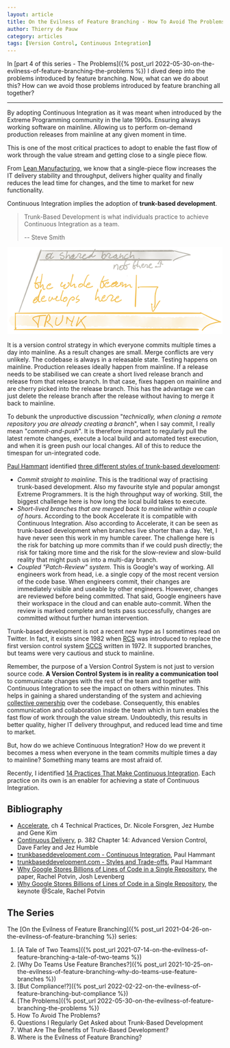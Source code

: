 ```yaml
---
layout: article
title: On the Evilness of Feature Branching - How To Avoid The Problems?
author: Thierry de Pauw
category: articles
tags: [Version Control, Continuous Integration]
---
```


In [part 4 of this series - The Problems]({% post_url 2022-05-30-on-the-evilness-of-feature-branching-the-problems %}) I
dived deep into the problems introduced by feature branching. Now, what can we do about this? How can we avoid those problems introduced by feature branching all together?

---

By adopting Continuous Integration as it was meant when introduced by the Extreme Programming community in the late 1990s. Ensuring always working software on mainline. Allowing us to perform on-demand production releases from mainline at any given moment in time.

This is one of the most critical practices to adopt to enable the fast flow of work through the value stream and getting close to a single piece flow.

From [Lean Manufacturing](https://en.wikipedia.org/wiki/Lean_manufacturing), we know that a single-piece flow increases the IT delivery stability and throughput, delivers higher quality and finally reduces the lead time for changes, and the time to market for new functionality.

Continuous Integration implies the adoption of **trunk-based development**.


> Trunk-Based Development is what individuals practice to achieve Continuous Integration as a team.
>
> -- Steve Smith

![Trunk-based development](/images/on-the-evilness-of-feature-branching-how-to-avoid-the-problems/trunk-based-development.png)

It is a version control strategy in which everyone commits multiple times a day into mainline. As a result changes are small. Merge conflicts are very unlikely. The codebase is always in a releasable state. Testing happens on mainline. Production releases ideally happen from mainline. If a release needs to be stabilised we can create a short lived release branch and release from that release branch. In that case, fixes happen on mainline and are cherry picked into the release branch. This has the advantage we can just delete the release branch after the release without having to merge it back to mainline.

To debunk the unproductive discussion "*technically, when cloning a remote repository you are already creating a branch*", when I say commit, I really mean "*commit-and-push*". It is therefore important to regularly pull the latest remote changes, execute a local build and automated test execution, and when it is green push our local changes. All of this to reduce the timespan for un-integrated code.

[Paul Hammant](https://twitter.com/paul_hammant) identified [three different styles of trunk-based development](https://trunkbaseddevelopment.com/styles/):

- *Commit straight to mainline*. This is the traditional way of practising trunk-based development. Also my favourite style and popular amongst Extreme Programmers. It is the high throughput way of working. Still, the biggest challenge here is how long the local build takes to execute.
- *Short-lived branches that are merged back to mainline within a couple of hours*. According to the book Accelerate it is compatible with Continuous Integration. Also according to Accelerate, it can be seen as trunk-based development when branches live shorter than a day. Yet, I have never seen this work in my humble career. The challenge here is the risk for batching up more commits than if we could push directly; the risk for taking more time and the risk for the slow-review and slow-build reality that might push us into a multi-day branch.
- *Coupled "Patch-Review" system*. This is Google's way of working. All engineers work from head, i.e. a single copy of the most recent version of the code base. When engineers commit, their changes are immediately visible and useable by other engineers. However, changes are reviewed before being committed. That said, Google engineers have their workspace in the cloud and can enable auto-commit. When the review is marked complete and tests pass successfully, changes are committed without further human intervention.

Trunk-based development is not a recent new hype as I sometimes read on Twitter. In fact, it exists since 1982 when [RCS](https://en.wikipedia.org/wiki/Revision_Control_System) was introduced to replace the first version control system [SCCS](https://en.wikipedia.org/wiki/Source_Code_Control_System) written in 1972. It supported branches, but teams were very cautious and stuck to mainline.

Remember, the purpose of a Version Control System is not just to version source code. **A Version Control System is in reality a communication tool** to communicate changes with the rest of the team and together with Continuous Integration to see the impact on others within minutes. This helps in gaining a shared understanding of the system and achieving [collective ownership](http://www.extremeprogramming.org/rules/collective.html) over the codebase. Consequently, this enables communication and collaboration inside the team which in turn enables the fast flow of work through the value stream. Undoubtedly, this results in better quality, higher IT delivery throughput, and reduced lead time and time to market.

But, how do we achieve Continuous Integration? How do we prevent it becomes a mess when everyone in the team commits multiple times a day to mainline? Something many teams are most afraid of.

Recently, I identified [14 Practices That Make Continuous Integration](). Each practice on its own is an enabler for achieving a state of Continuous Integration.

## Bibliography

- [Accelerate](https://itrevolution.com/accelerate-book/), ch 4 Technical Practices, Dr. Nicole Forsgren, Jez Humbe and Gene Kim
- [Continuous Delivery](https://www.goodreads.com/book/show/8686650-continuous-delivery), p. 382 Chapter 14: Advanced Version Control, Dave Farley and Jez Humble
- [trunkbaseddevelopment.com - Continuous Integration](https://trunkbaseddevelopment.com/continuous-integration/), Paul Hammant
- [trunkbaseddevelopment.com - Styles and Trade-offs](https://trunkbaseddevelopment.com/styles/), Paul Hammant
- [Why Google Stores Billions of Lines of Code in a Single Repository](https://cacm.acm.org/magazines/2016/7/204032-why-google-stores-billions-of-lines-of-code-in-a-single-repository/fulltext), the paper, Rachel Potvin, Josh Levenberg
- [Why Google Stores Billions of Lines of Code in a Single Repository](https://www.youtube.com/watch?v=W71BTkUbdqE), the keynote @Scale, Rachel Potvin

## The Series

The [On the Evilness of Feature Branching]({% post_url 2021-04-26-on-the-evilness-of-feature-branching %}) series:

1. [A Tale of Two Teams]({% post_url 2021-07-14-on-the-evilness-of-feature-branching-a-tale-of-two-teams %})
2. [Why Do Teams Use Feature Branches?]({% post_url 2021-10-25-on-the-evilness-of-feature-branching-why-do-teams-use-feature-branches %})
3. [But Compliance!?]({% post_url 2022-02-22-on-the-evilness-of-feature-branching-but-compliance %})
4. [The Problems]({% post_url 2022-05-30-on-the-evilness-of-feature-branching-the-problems %})
5. How To Avoid The Problems?
6. Questions I Regularly Get Asked about Trunk-Based Development
7. What Are The Benefits of Trunk-Based Development?
8. Where is the Evilness of Feature Branching?
